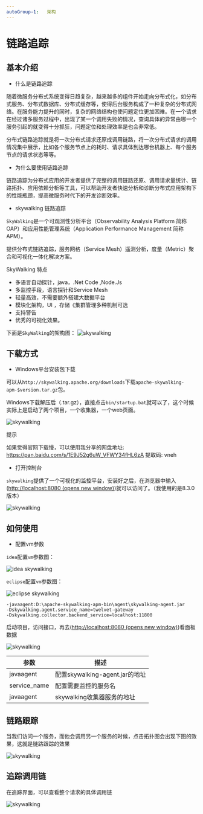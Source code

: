 ```yaml
---
autoGroup-1:   架构
---
```


# 链路追踪

## 基本介绍

- 什么是链路追踪

随着微服务分布式系统变得日趋复杂，越来越多的组件开始走向分布式化，如分布式服务、分布式数据库、分布式缓存等，使得后台服务构成了一种复杂的分布式网络。在服务能力提升的同时，复杂的网络结构也使问题定位更加困难。在一个请求在经过诸多服务过程中，出现了某一个调用失败的情况，查询具体的异常由哪一个服务引起的就变得十分抓狂，问题定位和处理效率是也会非常低。

分布式链路追踪就是将一次分布式请求还原成调用链路，将一次分布式请求的调用情况集中展示，比如各个服务节点上的耗时、请求具体到达哪台机器上、每个服务节点的请求状态等等。

- 为什么要使用链路追踪

链路追踪为分布式应用的开发者提供了完整的调用链路还原、调用请求量统计、链路拓扑、应用依赖分析等工具，可以帮助开发者快速分析和诊断分布式应用架构下的性能瓶颈，提高微服务时代下的开发诊断效率。

- skywalking 链路追踪

`SkyWalking`是一个可观测性分析平台（Observability Analysis Platform 简称OAP）和应用性能管理系统（Application Performance Management 简称 APM）。

提供分布式链路追踪，服务网格（Service Mesh）遥测分析，度量（Metric）聚合和可视化一体化解决方案。

SkyWalking 特点

- 多语言自动探针，java，.Net Code ,Node.Js
- 多监控手段，语言探针和Service Mesh
- 轻量高效，不需要额外搭建大数据平台
- 模块化架构，UI ，存储《集群管理多种机制可选
- 支持警告
- 优秀的可视化效果。

下面是`SkyWalking`的架构图： ![skywalking](https://oscimg.oschina.net/oscnet/up-551a741ebdd3614f06408cc23dc302ef576.png)

## 下载方式

- Windows平台安装包下载

可以从`http://skywalking.apache.org/downloads`下载`apache-skywalking-apm-$version.tar.gz`包。

Windows下载解压后（.tar.gz），直接点击`bin/startup.bat`就可以了，这个时候实际上是启动了两个项目，一个收集器，一个web页面。

![skywalking](https://oscimg.oschina.net/oscnet/up-9a74069dbd42e28e47a94840d8db7475652.png)

提示

如果觉得官网下载慢，可以使用我分享的网盘地址: https://pan.baidu.com/s/1E9J52g6uW_VFWY34fHL6zA 提取码: vneh

- 打开控制台

`skywalking`提供了一个可视化的监控平台，安装好之后，在浏览器中输入([http://localhost:8080 (opens new window)](http://localhost:8080))就可以访问了。（我使用的是8.3.0版本）

![skywalking](https://oscimg.oschina.net/oscnet/up-8c56e9280dbd69e3db1508fa27af7fa704a.png)

## 如何使用

- 配置vm参数

`idea`配置`vm`参数图：

![idea skywalking](https://oscimg.oschina.net/oscnet/up-28824574c3bb227dfc487aa82fa60852656.png)

`eclipse`配置`vm`参数图：

![eclipse skywalking](https://oscimg.oschina.net/oscnet/up-ea035ca46c210197746804c59fad4ef403b.png)

```text
-javaagent:D:\apache-skywalking-apm-bin\agent\skywalking-agent.jar
-Dskywalking.agent.service_name=twelvet-gateway
-Dskywalking.collector.backend_service=localhost:11800
```

启动项目，访问接口，再去([http://localhost:8080 (opens new window)](http://localhost:8080))看面板数据

![skywalking](https://oscimg.oschina.net/oscnet/up-c3d59e9788dc7fbc34a9dd9235ad7856ad4.png)

| 参数         | 描述                           |
| ------------ | ------------------------------ |
| javaagent    | 配置skywalking-agent.jar的地址 |
| service_name | 配置需要监控的服务名           |
| javaagent    | skywalking收集器服务的地址     |

## 链路跟踪

当我们访问一个服务，而他会调用另一个服务的时候，点击拓扑图会出现下图的效果，这就是链路跟踪的效果

![skywalking](https://oscimg.oschina.net/oscnet/up-fc658837ebe738ba9d470f1f2b4c0de4231.png)

## 追踪调用链

在追踪界面，可以查看整个请求的具体调用链

![skywalking](https://oscimg.oschina.net/oscnet/up-a36efa6463829a3ebbc4cc4efacb6eb57e3.png)

 